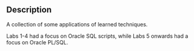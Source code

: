 ## Description
A collection of some applications of learned techniques.

Labs 1-4 had a focus on Oracle SQL scripts, while Labs 5 onwards had a focus on Oracle PL/SQL.
